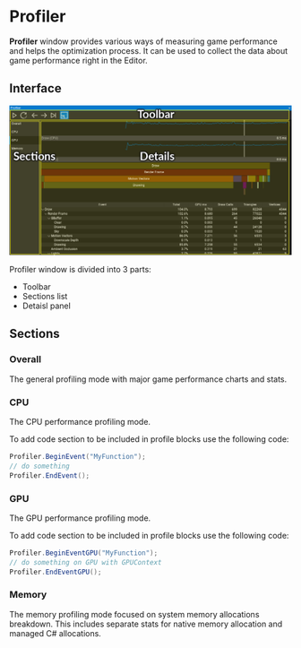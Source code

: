 # Profiler

**Profiler** window provides various ways of measuring game performance and helps the optimization process. It can be used to collect the data about game performance right in the Editor.

## Interface

![Profiler Interface](media/profiler-layout.png)

Profiler window is divided into 3 parts:
* Toolbar
* Sections list
* Detaisl panel

## Sections

### Overall

The general profiling mode with major game performance charts and stats.

### CPU

The CPU performance profiling mode.

To add code section to be included in profile blocks use the following code:

```cs
Profiler.BeginEvent("MyFunction");
// do something
Profiler.EndEvent();
```

### GPU

The GPU performance profiling mode.

To add code section to be included in profile blocks use the following code:

```cs
Profiler.BeginEventGPU("MyFunction");
// do something on GPU with GPUContext
Profiler.EndEventGPU();
```

### Memory

The memory profiling mode focused on system memory allocations breakdown. This includes separate stats for native memory allocation and managed C# allocations.

